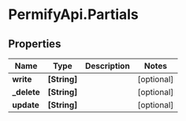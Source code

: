 # PermifyApi.Partials

## Properties

Name | Type | Description | Notes
------------ | ------------- | ------------- | -------------
**write** | **[String]** |  | [optional] 
**_delete** | **[String]** |  | [optional] 
**update** | **[String]** |  | [optional] 


